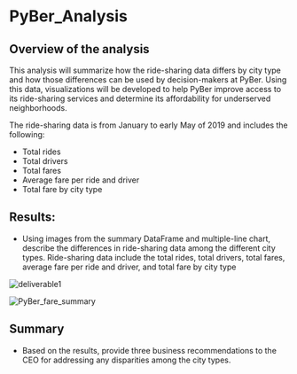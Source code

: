 # PyBer_Analysis

## Overview of the analysis
This analysis will summarize how the ride-sharing data  differs by city type and how those differences can be used by decision-makers at PyBer. Using this data, visualizations will be developed to help PyBer improve access to its ride-sharing services and determine its affordability for underserved neighborhoods. 

The ride-sharing data is from January to early May of 2019 and includes the following:
- Total rides
- Total drivers
- Total fares
- Average fare per ride and driver
- Total fare by city type

## Results: 
- Using images from the summary DataFrame and multiple-line chart, describe the differences in ride-sharing data among the different city types. Ride-sharing data include the total rides, total drivers, total fares, average fare per ride and driver, and total fare by city type

![deliverable1](https://user-images.githubusercontent.com/90656004/140677171-0b077a33-e6b0-44e8-a4af-10dfece88f13.PNG)

![PyBer_fare_summary](https://user-images.githubusercontent.com/90656004/140677187-66e18166-55cd-4f73-9dc9-8e2d6c6032c6.png)

## Summary
- Based on the results, provide three business recommendations to the CEO for addressing any disparities among the city types.
